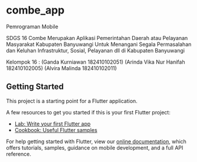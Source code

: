 # combe_app

Pemrograman Mobile

SDGS 16
Combe Merupakan Aplikasi Pemerintahan Daerah atau Pelayanan Masyarakat Kabupaten Banyuwangi Untuk Menangani Segala Permasalahan dan Keluhan Infrastruktur, Sosial, Pelayanan dll di Kabupaten Banyuwangi

Kelompok 16 : (Ganda Kurniawan 182410102051) (Arinda Vika Nur Hanifah 182410102005) (Alvira Malinda 182410102011)


## Getting Started

This project is a starting point for a Flutter application.

A few resources to get you started if this is your first Flutter project:

- [Lab: Write your first Flutter app](https://flutter.dev/docs/get-started/codelab)
- [Cookbook: Useful Flutter samples](https://flutter.dev/docs/cookbook)

For help getting started with Flutter, view our
[online documentation](https://flutter.dev/docs), which offers tutorials,
samples, guidance on mobile development, and a full API reference.
